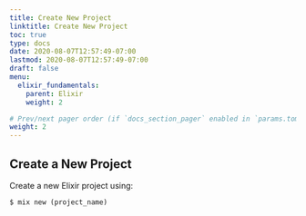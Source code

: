 ```yaml
---
title: Create New Project
linktitle: Create New Project
toc: true
type: docs
date: 2020-08-07T12:57:49-07:00
lastmod: 2020-08-07T12:57:49-07:00
draft: false
menu:
  elixir_fundamentals:
    parent: Elixir
    weight: 2

# Prev/next pager order (if `docs_section_pager` enabled in `params.toml`)
weight: 2
---
```


## Create a New Project
Create a new Elixir project using:

```ruby
$ mix new (project_name)
```
